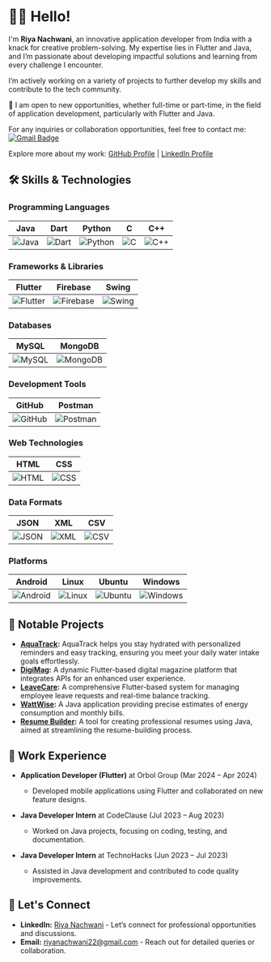 # 👋🏻 Hello!

I'm **Riya Nachwani**, an innovative application developer from India with a knack for creative problem-solving. My expertise lies in Flutter and Java, and I’m passionate about developing impactful solutions and learning from every challenge I encounter.

I’m actively working on a variety of projects to further develop my skills and contribute to the tech community.

🌟 I am open to new opportunities, whether full-time or part-time, in the field of application development, particularly with Flutter and Java.

For any inquiries or collaboration opportunities, feel free to contact me:
[![Gmail Badge](https://img.shields.io/badge/-riyanachwani22@gmail.com-c14438?style=flat-square&logo=Gmail&logoColor=white&link=mailto:riyanachwani22@gmail.com)](mailto:riyanachwani22@gmail.com)

Explore more about my work: [GitHub Profile](https://github.com/riyanachwani) | [LinkedIn Profile](https://www.linkedin.com/in/riya-nachwani-91561b1a8/)

## 🛠 Skills & Technologies

### Programming Languages
| Java | Dart | Python | C | C++ |
|------|------|--------|---|-----|
| ![Java](https://img.shields.io/badge/Java-007396?style=for-the-badge&logo=java&logoColor=white) | ![Dart](https://img.shields.io/badge/Dart-0175C2?style=for-the-badge&logo=dart&logoColor=white) | ![Python](https://img.shields.io/badge/Python-3776AB?style=for-the-badge&logo=python&logoColor=white) | ![C](https://img.shields.io/badge/C-A8B9CC?style=for-the-badge&logo=c&logoColor=white) | ![C++](https://img.shields.io/badge/C++-00599C?style=for-the-badge&logo=cplusplus&logoColor=white) |

### Frameworks & Libraries
| Flutter | Firebase | Swing |
|---------|----------|-------|
| ![Flutter](https://img.shields.io/badge/Flutter-02569B?style=for-the-badge&logo=flutter&logoColor=white) | ![Firebase](https://img.shields.io/badge/Firebase-FFCA28?style=for-the-badge&logo=firebase&logoColor=black) | ![Swing](https://img.shields.io/badge/Swing-6D6E71?style=for-the-badge&logo=java&logoColor=white) |

### Databases
| MySQL | MongoDB |
|-------|---------|
| ![MySQL](https://img.shields.io/badge/MySQL-4479A1?style=for-the-badge&logo=mysql&logoColor=white) | ![MongoDB](https://img.shields.io/badge/MongoDB-47A248?style=for-the-badge&logo=mongodb&logoColor=white) |

### Development Tools
| GitHub | Postman |
|--------|---------|
| ![GitHub](https://img.shields.io/badge/GitHub-181717?style=for-the-badge&logo=github&logoColor=white) | ![Postman](https://img.shields.io/badge/Postman-FF6C37?style=for-the-badge&logo=postman&logoColor=white) |

### Web Technologies
| HTML | CSS |
|------|-----|
| ![HTML](https://img.shields.io/badge/HTML-E34F26?style=for-the-badge&logo=html5&logoColor=white) | ![CSS](https://img.shields.io/badge/CSS-1572B6?style=for-the-badge&logo=css3&logoColor=white) |

### Data Formats
| JSON | XML | CSV |
|------|-----|-----|
| ![JSON](https://img.shields.io/badge/JSON-000000?style=for-the-badge&logo=json&logoColor=white) | ![XML](https://img.shields.io/badge/XML-0076A8?style=for-the-badge&logo=xml&logoColor=white) | ![CSV](https://img.shields.io/badge/CSV-0052CC?style=for-the-badge&logo=csv&logoColor=white) |

### Platforms
| Android | Linux | Ubuntu | Windows |
|---------|--------|--------|---------|
| ![Android](https://img.shields.io/badge/Android-3DDC84?style=for-the-badge&logo=android&logoColor=white) | ![Linux](https://img.shields.io/badge/Linux-FCC624?style=for-the-badge&logo=linux&logoColor=black) | ![Ubuntu](https://img.shields.io/badge/Ubuntu-E95420?style=for-the-badge&logo=ubuntu&logoColor=white) | ![Windows](https://img.shields.io/badge/Windows-0078D4?style=for-the-badge&logo=windows&logoColor=white) |

## 🚀 Notable Projects
- **[AquaTrack](https://github.com/riyanachwani/Aqua-Track):** AquaTrack helps you stay hydrated with personalized reminders and easy tracking, ensuring you meet your daily water intake goals effortlessly.
- **[DigiMag](https://github.com/riyanachwani/DigiMag):** A dynamic Flutter-based digital magazine platform that integrates APIs for an enhanced user experience.
- **[LeaveCare](https://github.com/riyanachwani/LeaveCare):** A comprehensive Flutter-based system for managing employee leave requests and real-time balance tracking.
- **[WattWise](https://github.com/WattWiseSolutions/WattWise):** A Java application providing precise estimates of energy consumption and monthly bills.
- **[Resume Builder](https://github.com/riyanachwani/ResumeBuilder):** A tool for creating professional resumes using Java, aimed at streamlining the resume-building process.

## 💼 Work Experience
- **Application Developer (Flutter)** at Orbol Group (Mar 2024 – Apr 2024)
  - Developed mobile applications using Flutter and collaborated on new feature designs.
  
- **Java Developer Intern** at CodeClause (Jul 2023 – Aug 2023)
  - Worked on Java projects, focusing on coding, testing, and documentation.

- **Java Developer Intern** at TechnoHacks (Jun 2023 – Jul 2023)
  - Assisted in Java development and contributed to code quality improvements.

## 💬 Let's Connect
- **LinkedIn:** [Riya Nachwani](https://www.linkedin.com/in/riya-nachwani-91561b1a8/) - Let’s connect for professional opportunities and discussions.
- **Email:** [riyanachwani22@gmail.com](mailto:riyanachwani22@gmail.com) - Reach out for detailed queries or collaboration.
